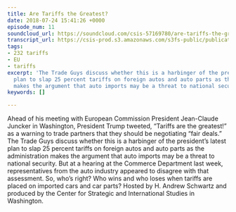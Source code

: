 ```yaml
---
title: Are Tariffs the Greatest?
date: 2018-07-24 15:41:26 +0000
episode_num: 11
soundcloud_url: https://soundcloud.com/csis-57169780/are-tariffs-the-greatest?in=csis-57169780/sets/the-trade-guys
transcript_url: https://csis-prod.s3.amazonaws.com/s3fs-public/publication/180725_The_Trade_Guys_Are_Tariffs_the_Greatest_0.pdf?o5e9dA4J6CXSAet5ArwQlerf079XwVaf
tags:
- 232 tariffs
- EU
- tariffs
excerpt: 'The Trade Guys discuss whether this is a harbinger of the president’s latest
  plan to slap 25 percent tariffs on foreign autos and auto parts as the administration
  makes the argument that auto imports may be a threat to national security. '
keywords: []

---
```

Ahead of his meeting with European Commission President Jean-Claude Juncker in Washington, President Trump tweeted, “Tariffs are the greatest!” as a warning to trade partners that they should be negotiating “fair deals.” The Trade Guys discuss whether this is a harbinger of the president’s latest plan to slap 25 percent tariffs on foreign autos and auto parts as the administration makes the argument that auto imports may be a threat to national security. But at a hearing at the Commerce Department last week, representatives from the auto industry appeared to disagree with that assessment. So, who’s right? Who wins and who loses when tariffs are placed on imported cars and car parts? Hosted by H. Andrew Schwartz and produced by the Center for Strategic and International Studies in Washington.